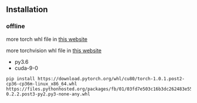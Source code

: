 ## Installation
### offline
more torch whl file in [this website](https://pytorch.org/get-started/locally/)

more torchvision whl file in [this website](https://pypi.org/project/torchvision/#files)

+ py3.6
+ cuda-9-0
```
pip install https://download.pytorch.org/whl/cu80/torch-1.0.1.post2-cp36-cp36m-linux_x86_64.whl
https://files.pythonhosted.org/packages/fb/01/03fd7e503c16b3dc262483e5555ad40974ab5da8b9879e164b56c1f4ef6f/torchvision-0.2.2.post3-py2.py3-none-any.whl
```
